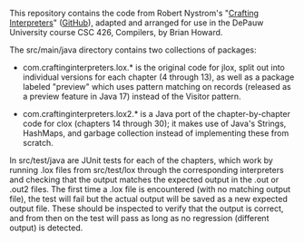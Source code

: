 This repository contains the code from Robert Nystrom's "[Crafting Interpreters](http://craftinginterpreters.com/)" ([GitHub](https://github.com/munificent/craftinginterpreters)), adapted and arranged for use in the DePauw University course CSC 426, Compilers, by Brian Howard.

The src/main/java directory contains two collections of packages:

* com.craftinginterpreters.lox.* is the original code for jlox, split out into individual versions for each chapter (4 through 13), as well as a package labeled "preview" which uses pattern matching on records (released as a preview feature in Java 17) instead of the Visitor pattern.

* com.craftinginterpreters.lox2.* is a Java port of the chapter-by-chapter code for clox (chapters 14 through 30); it makes use of Java's Strings, HashMaps, and garbage collection instead of implementing these from scratch.

In src/test/java are JUnit tests for each of the chapters, which work by running .lox files from src/test/lox through the corresponding interpreters and checking that the output matches the expected output in the .out or .out2 files. The first time a .lox file is encountered (with no matching output file), the test will fail but the actual output will be saved as a new expected output file. These should be inspected to verify that the output is correct, and from then on the test will pass as long as no regression (different output) is detected.